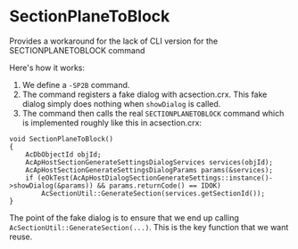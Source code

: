 # SectionPlaneToBlock
Provides a workaround for the lack of CLI version for the SECTIONPLANETOBLOCK command

Here's how it works:

1. We define a `-SP2B` command.
2. The command registers a fake dialog with acsection.crx. This fake dialog simply does nothing when `showDialog` is called.
3. The command then calls the real `SECTIONPLANETOBLOCK` command which is implemented roughly like this in acsection.crx:
```
void SectionPlaneToBlock()
{
    AcDbObjectId objId;
    AcApHostSectionGenerateSettingsDialogServices services(objId);
    AcApHostSectionGenerateSettingsDialogParams params(&services);
    if (eOkTest(AcApHostDialogSectionGenerateSettings::instance()->showDialog(&params)) && params.returnCode() == IDOK)
        AcSectionUtil::GenerateSection(services.getSectionId());
}
```

The point of the fake dialog is to ensure that we end up calling `AcSectionUtil::GenerateSection(...)`. This is the key function that we want reuse.
